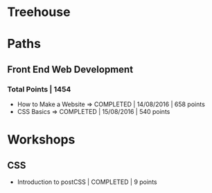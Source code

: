 # Treehouse

# Paths

## Front End Web Development
### Total Points | 1454
- How to Make a Website => COMPLETED | 14/08/2016 | 658 points
- CSS Basics => COMPLETED | 15/08/2016 | 540 points


# Workshops
## CSS
- Introduction to postCSS | COMPLETED | 9 points
